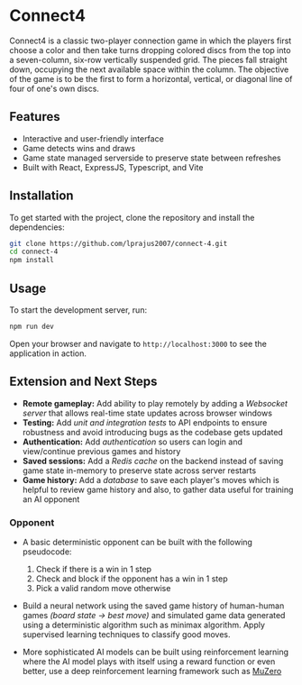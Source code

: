 # Connect4

Connect4 is a classic two-player connection game in which the players first choose a color and then take turns dropping colored discs from the top into a seven-column, six-row vertically suspended grid. The pieces fall straight down, occupying the next available space within the column. The objective of the game is to be the first to form a horizontal, vertical, or diagonal line of four of one's own discs.

## Features

- Interactive and user-friendly interface
- Game detects wins and draws
- Game state managed serverside to preserve state between refreshes
- Built with React, ExpressJS, Typescript, and Vite

## Installation

To get started with the project, clone the repository and install the dependencies:

```bash
git clone https://github.com/lprajus2007/connect-4.git
cd connect-4
npm install
```

## Usage

To start the development server, run:

```bash
npm run dev
```

Open your browser and navigate to `http://localhost:3000` to see the application in action.

## Extension and Next Steps

- **Remote gameplay:** Add ability to play remotely by adding a _Websocket server_ that allows real-time state updates across browser windows
- **Testing:** Add _unit and integration tests_ to API endpoints to ensure robustness and avoid introducing bugs as the codebase gets updated
- **Authentication:** Add _authentication_ so users can login and view/continue previous games and history
- **Saved sessions:** Add a _Redis cache_ on the backend instead of saving game state in-memory to preserve state across server restarts
- **Game history:**  Add a _database_ to save each player's moves which is helpful to review game history and also, to gather data useful for training an AI opponent

### Opponent

- A basic deterministic opponent can be built with the following pseudocode:
  1. Check if there is a win in 1 step
  2. Check and block if the opponent has a win in 1 step
  3. Pick a valid random move otherwise

- Build a neural network using the saved game history of human-human games _(board state -> best move)_ and simulated game data generated using a deterministic algorithm such as minimax algorithm. Apply supervised learning techniques to classify good moves.

- More sophisticated AI models can be built using reinforcement learning where the AI model plays with itself using a reward function or even better, use a deep reinforcement learning framework such as [MuZero](https://deepmind.google/discover/blog/muzero-mastering-go-chess-shogi-and-atari-without-rules/)

